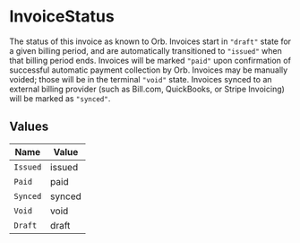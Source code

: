 # InvoiceStatus

The status of this invoice as known to Orb. Invoices start in `"draft"` state for a given billing period, and are automatically transitioned to `"issued"` when that billing period ends. Invoices will be marked `"paid"` upon confirmation of successful automatic payment collection by Orb. Invoices may be manually voided; those will be in the terminal `"void"` state. Invoices synced to an external billing provider (such as Bill.com, QuickBooks, or Stripe Invoicing) will be marked as `"synced"`.


## Values

| Name     | Value    |
| -------- | -------- |
| `Issued` | issued   |
| `Paid`   | paid     |
| `Synced` | synced   |
| `Void`   | void     |
| `Draft`  | draft    |